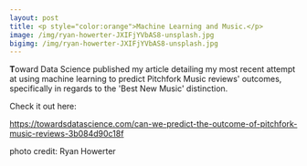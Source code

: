 ```yaml
---
layout: post
title: <p style="color:orange">Machine Learning and Music.</p>
image: /img/ryan-howerter-JXIFjYVbAS8-unsplash.jpg
bigimg: /img/ryan-howerter-JXIFjYVbAS8-unsplash.jpg
---
```


<b>T</b>oward Data Science published my article detailing my most recent attempt at using machine learning to predict Pitchfork Music reviews' outcomes, specifically in regards to the 'Best New Music' distinction. 

Check it out here:

<a href="https://towardsdatascience.com/can-we-predict-the-outcome-of-pitchfork-music-reviews-3b084d90c18f">https://towardsdatascience.com/can-we-predict-the-outcome-of-pitchfork-music-reviews-3b084d90c18f</a>


photo credit: Ryan Howerter
